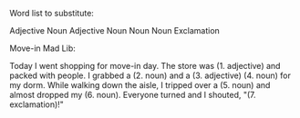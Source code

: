 Word list to substitute:

Adjective
Noun
Adjective
Noun
Noun
Noun
Exclamation

Move-in Mad Lib: 

Today I went shopping for move-in day. The store was (1. adjective) and packed with people. I grabbed a (2. noun) and a (3. adjective) (4. noun) for my dorm. While walking down the aisle, I tripped over a (5. noun) and almost dropped my (6. noun). Everyone turned and I shouted, "(7. exclamation)!"